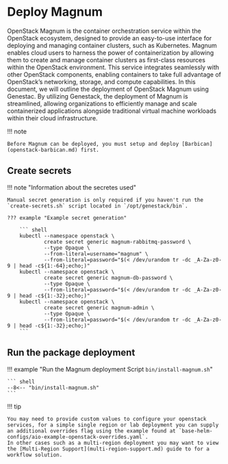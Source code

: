 # Deploy Magnum

OpenStack Magnum is the container orchestration service within the OpenStack ecosystem, designed to provide an easy-to-use interface for deploying and managing container clusters, such as Kubernetes. Magnum enables cloud users to harness the power of containerization by allowing them to create and manage container clusters as first-class resources within the OpenStack environment. This service integrates seamlessly with other OpenStack components, enabling containers to take full advantage of OpenStack’s networking, storage, and compute capabilities. In this document, we will outline the deployment of OpenStack Magnum using Genestac. By utilizing Genestack, the deployment of Magnum is streamlined, allowing organizations to efficiently manage and scale containerized applications alongside traditional virtual machine workloads within their cloud infrastructure.

!!! note

    Before Magnum can be deployed, you must setup and deploy [Barbican](openstack-barbican.md) first.

## Create secrets

!!! note "Information about the secretes used"

    Manual secret generation is only required if you haven't run the `create-secrets.sh` script located in `/opt/genestack/bin`.

    ??? example "Example secret generation"

        ``` shell
        kubectl --namespace openstack \
                create secret generic magnum-rabbitmq-password \
                --type Opaque \
                --from-literal=username="magnum" \
                --from-literal=password="$(< /dev/urandom tr -dc _A-Za-z0-9 | head -c${1:-64};echo;)"
        kubectl --namespace openstack \
                create secret generic magnum-db-password \
                --type Opaque \
                --from-literal=password="$(< /dev/urandom tr -dc _A-Za-z0-9 | head -c${1:-32};echo;)"
        kubectl --namespace openstack \
                create secret generic magnum-admin \
                --type Opaque \
                --from-literal=password="$(< /dev/urandom tr -dc _A-Za-z0-9 | head -c${1:-32};echo;)"
        ```

## Run the package deployment

!!! example "Run the Magnum deployment Script `bin/install-magnum.sh`"

    ``` shell
    --8<-- "bin/install-magnum.sh"
    ```

!!! tip

    You may need to provide custom values to configure your openstack services, for a simple single region or lab deployment you can supply an additional overrides flag using the example found at `base-helm-configs/aio-example-openstack-overrides.yaml`.
    In other cases such as a multi-region deployment you may want to view the [Multi-Region Support](multi-region-support.md) guide to for a workflow solution.

